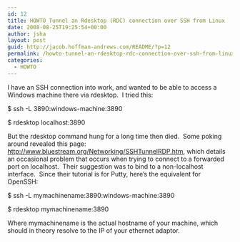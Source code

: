 ```yaml
---
id: 12
title: HOWTO Tunnel an Rdesktop (RDC) connection over SSH from Linux
date: 2008-08-25T19:25:54+00:00
author: jsha
layout: post
guid: http://jacob.hoffman-andrews.com/README/?p=12
permalink: /howto-tunnel-an-rdesktop-rdc-connection-over-ssh-from-linux/
categories:
  - HOWTO
---
```

I have an SSH connection into work, and wanted to be able to access a Windows machine there via rdesktop.  I tried this:

$ ssh -L 3890:windows-machine:3890

$ rdesktop localhost:3890

But the rdesktop command hung for a long time then died.  Some poking around revealed this page: <http://www.bluestream.org/Networking/SSHTunnelRDP.htm>, which details an occasional problem that occurs when trying to connect to a forwarded port on localhost.  Their suggestion was to bind to a non-localhost interface.  Since their tutorial is for Putty, here&#8217;s the equivalent for OpenSSH:

$ ssh -L mymachinename:3890:windows-machine:3890

$ rdesktop mymachinename:3890

Where mymachinename is the actual hostname of your machine, which should in theory resolve to the IP of your ethernet adaptor.
